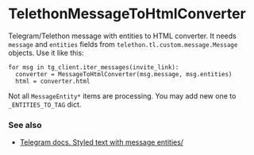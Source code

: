 # TelethonMessageToHtmlConverter
Telegram/Telethon message with entities to HTML converter.
It needs `message` and `entities` fields from `telethon.tl.custom.message.Message` objects. Use it like this:

    for msg in tg_client.iter_messages(invite_link):
      converter = MessageToHtmlConverter(msg.message, msg.entities)
      html = converter.html
      
 Not all `MessageEntity*` items are processing. You may add new one to `_ENTITIES_TO_TAG` dict.

### See also

  - [Telegram docs. Styled text with message entities/](https://core.telegram.org/api/entities)
